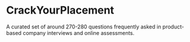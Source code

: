 # CrackYourPlacement
A curated set of around 270-280 questions frequently asked in product-based company interviews and online assessments.

